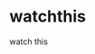 watchthis
=========

watch this


























































































































































































